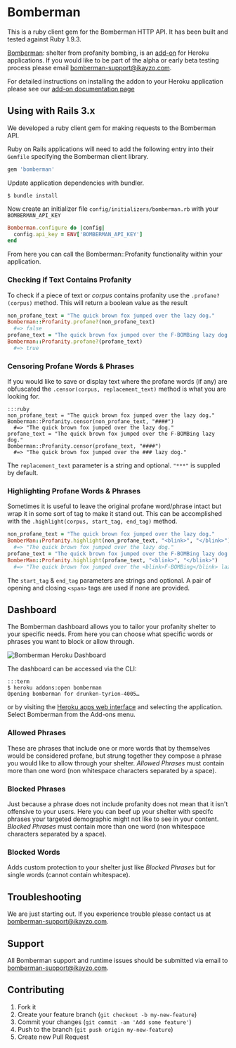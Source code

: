 # Bomberman

This is a ruby client gem for the Bomberman HTTP API. It has been built
and tested against Ruby 1.9.3.

[Bomberman](http://addons.heroku.com/bomberman): shelter from profanity bombing, is an [add-on](http://addons.heroku.com) for Heroku
applications. If you would like to be part of the alpha or early beta
testing process please email <bomberman-support@ikayzo.com>.

For detailed instructions on installing the addon to your Heroku
application please see our [add-on documentation page](https://github.com/ikayzo/bomberman/issues)

## Using with Rails 3.x

We developed a ruby client gem for making requests to the
Bomberman API.

Ruby on Rails applications will need to add the following entry into their `Gemfile` specifying the Bomberman client library.

```ruby
gem 'bomberman'
```

Update application dependencies with bundler.

```term
$ bundle install
```

Now create an initializer file `config/initializers/bomberman.rb` with
your `BOMBERMAN_API_KEY`

```ruby
Bomberman.configure do |config|
  config.api_key = ENV['BOMBERMAN_API_KEY']
end
```
From here you can call the Bomberman::Profanity functionality within
your application.

### Checking if Text Contains Profanity

To check if a piece of text or *corpus* contains profanity use the
`.profane?(corpus)` method.  This will return a boolean value as the
result

```ruby
non_profane_text = "The quick brown fox jumped over the lazy dog."
Bomberman::Profanity.profane?(non_profane_text)
  #=> false
profane_text = "The quick brown fox jumped over the F-BOMBing lazy dog."
Bomberman::Profanity.profane?(profane_text)
  #=> true
```
    
### Censoring Profane Words & Phrases

If you would like to save or display text where the profane words (if
any) are obfuscated the `.censor(corpus, replacement_text)` method is
what you are looking for.

    :::ruby
    non_profane_text = "The quick brown fox jumped over the lazy dog."
    Bomberman::Profanity.censor(non_profane_text, "####")
      #=> "The quick brown fox jumped over the lazy dog."
    profane_text = "The quick brown fox jumped over the F-BOMBing lazy dog."
    Bomberman::Profanity.censor(profane_text, "####")
      #=> "The quick brown fox jumped over the ### lazy dog."

The `replacement_text` parameter is a string and optional. `"***"` is
suppled by default.

### Highlighting Profane Words & Phrases

Sometimes it is useful to leave the original profane word/phrase intact
but wrap it in some sort of tag to make it stand out. This can be
accomplished with the `.highlight(corpus, start_tag, end_tag)` method.

```ruby
non_profane_text = "The quick brown fox jumped over the lazy dog."
BomberMan::Profanity.highlight(non_profane_text, "<blink>", "</blink>")
  #=> "The quick brown fox jumped over the lazy dog."
profane_text = "The quick brown fox jumped over the F-BOMBing lazy dog."
BomberMan::Profanity.highlight(profane_text, "<blink>", "</blink>")
  #=> "The quick brown fox jumped over the <blink>F-BOMBing</blink> lazy dog."
```

The `start_tag` & `end_tag` parameters are strings and optional. A pair
of opening and closing `<span>` tags are used if none are provided.

## Dashboard

The Bomberman dashboard allows you to tailor your profanity shelter to
your specific needs. From here you can choose what specific words or
phrases you want to block or allow through.

![Bomberman Heroku Dashboard](http://bomberman.s3.amazonaws.com/heroku_dashboard_preview.png)

The dashboard can be accessed via the CLI:

    :::term
    $ heroku addons:open bomberman
    Opening bomberman for drunken-tyrion-4005…

or by visiting the [Heroku apps web interface](http://heroku.com/myapps) and selecting the application. Select Bomberman from the Add-ons menu.

### Allowed Phrases

These are phrases that include one or more words that by themselves
would be considered profane, but strung together they compose a phrase
you would like to allow through your shelter. *Allowed Phrases* must contain more
than one word (non whitespace characters separated by a space).

### Blocked Phrases

Just because a phrase does not include profanity does not mean that it isn't
offensive to your users.  Here you can beef up your shelter with specifc
phrases your targeted demographic might not like to see in your content.
*Blocked Phrases* must contain more than one word (non whitespace characters
separated by a space).

### Blocked Words

Adds custom protection to your shelter just like *Blocked Phrases* but
for single words (cannot contain whitespace).

## Troubleshooting

We are just starting out.  If you experience trouble please contact us
at <bomberman-support@ikayzo.com>.

## Support

All Bomberman support and runtime issues should be submitted via email
to <bomberman-support@ikayzo.com>.

## Contributing

1. Fork it
2. Create your feature branch (`git checkout -b my-new-feature`)
3. Commit your changes (`git commit -am 'Add some feature'`)
4. Push to the branch (`git push origin my-new-feature`)
5. Create new Pull Request
